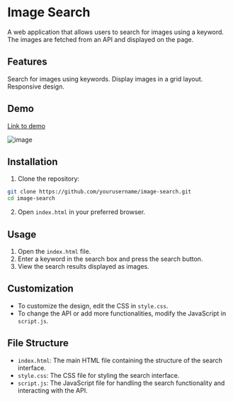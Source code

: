 # Image Search
A web application that allows users to search for images using a keyword. The images are fetched from an API and displayed on the page.

## Features
Search for images using keywords.
Display images in a grid layout.
Responsive design.
## Demo
[Link to demo](https://codepen.io/Shravan-Dalavi/pen/gONWMNe)

![image](https://github.com/user-attachments/assets/51e4dd60-d6b7-4746-85ca-f1f5f7d8d9fa)


## Installation
1. Clone the repository:
```bash
git clone https://github.com/yourusername/image-search.git
cd image-search
```
2. Open `index.html` in your preferred browser.

## Usage
1. Open the `index.html` file.
2. Enter a keyword in the search box and press the search button.
3. View the search results displayed as images.

## Customization
- To customize the design, edit the CSS in `style.css`.
- To change the API or add more functionalities, modify the JavaScript in `script.js`.

## File Structure
- `index.html`: The main HTML file containing the structure of the search interface.
- `style.css`: The CSS file for styling the search interface.
- `script.js`: The JavaScript file for handling the search functionality and interacting with the API.
